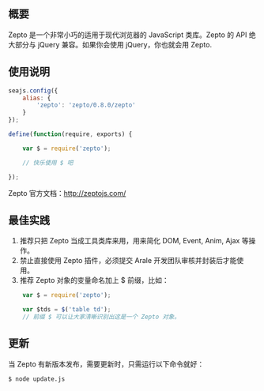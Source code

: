 
## 概要

Zepto 是一个非常小巧的适用于现代浏览器的 JavaScript 类库。Zepto 的 API 绝大部分与 jQuery
兼容。如果你会使用 jQuery，你也就会用 Zepto.


## 使用说明

````javascript
seajs.config({
    alias: {
        'zepto': 'zepto/0.8.0/zepto'
    }
});

define(function(require, exports) {

    var $ = require('zepto');

    // 快乐使用 $ 吧

});
````

Zepto 官方文档：http://zeptojs.com/


## 最佳实践

1. 推荐只把 Zepto 当成工具类库来用，用来简化 DOM, Event, Anim, Ajax 等操作。
2. 禁止直接使用 Zepto 插件，必须提交 Arale 开发团队审核并封装后才能使用。
3. 推荐 Zepto 对象的变量命名加上 $ 前缀，比如：

````javascript
    var $ = require('zepto');

    var $tds = $('table td');
    // 前缀 $ 可以让大家清晰识别出这是一个 Zepto 对象。
````


## 更新

当 Zepto 有新版本发布，需要更新时，只需运行以下命令就好：

````
$ node update.js
````
